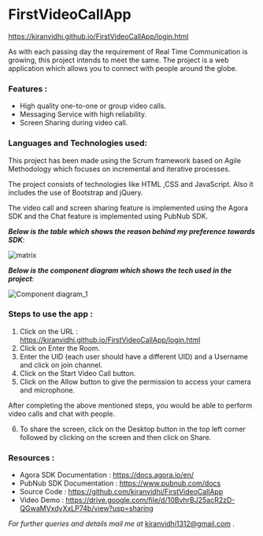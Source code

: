 # FirstVideoCallApp
https://kiranvidhi.github.io/FirstVideoCallApp/login.html

As with each passing day the requirement of Real Time Communication is growing, this project intends to meet the same. The project is a web application which allows you to connect with people around the globe.

### Features :

* High quality one-to-one or group video calls.
* Messaging Service with high reliability.
* Screen Sharing during video call.

### Languages and Technologies used:

This project has been made using the Scrum framework based on Agile Methodology which focuses on incremental and iterative processes.

The project consists of technologies like HTML ,CSS and JavaScript.
Also it includes the use of Bootstrap and jQuery.

The video call and screen sharing feature is implemented using the Agora SDK and the Chat feature is implemented using PubNub SDK.








  ***Below is the table which shows the reason behind my preference towards SDK***:
  
  ![matrix](https://user-images.githubusercontent.com/77210099/125351597-e6f27a80-e37d-11eb-9b2a-5bf9c9b8bf5a.PNG)
  
  ***Below is the component diagram which shows the tech used in the project***:
  
  ![Component diagram_1](https://user-images.githubusercontent.com/77210099/125353296-fc68a400-e37f-11eb-92c8-784dc41b445e.png)
  
  ### Steps to use the app :
  
   1. Click on the URL : https://kiranvidhi.github.io/FirstVideoCallApp/login.html
   2. Click on Enter the Room.
   3. Enter the UID (each user should have a different UID) and a Username and click on join channel.
   4. Click on the Start Video Call button.
   5. Click on the Allow button to give the permission to access your camera and microphone.
   
   After completing the above mentioned steps, you would be able to perform video calls and chat with people.
   
   6. To share the screen, click on the Desktop button in the top left corner followed by clicking on the screen and then click on Share.





### Resources :

* Agora SDK Documentation : https://docs.agora.io/en/
* PubNub SDK Documentation : https://www.pubnub.com/docs
* Source Code : https://github.com/kiranvidhi/FirstVideoCallApp
* Video Demo : https://drive.google.com/file/d/10BvhrBJ25acR2zD-QGwaMVxdyXxLP74b/view?usp=sharing



*For further queries and details mail me at* kiranvidhi1312@gmail.com .

